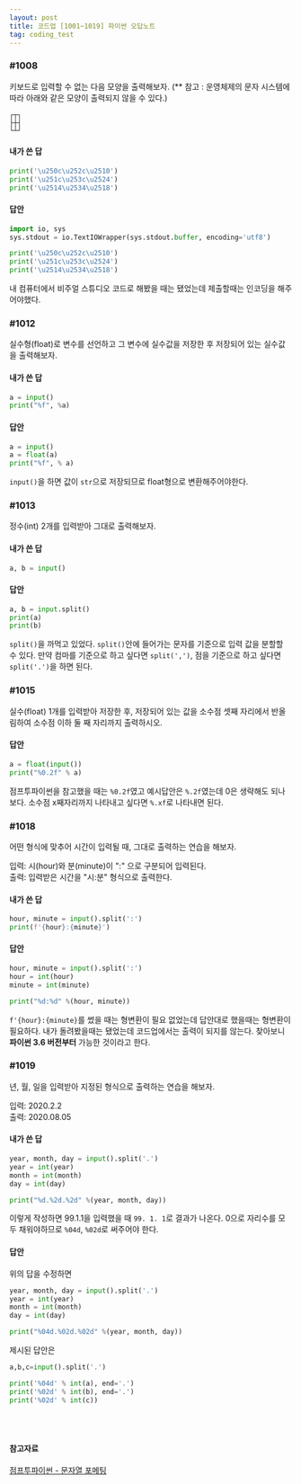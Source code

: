 ```yaml
---
layout: post
title: 코드업 [1001~1019] 파이썬 오답노트
tag: coding_test
---
```


### #1008
키보드로 입력할 수 없는 다음 모양을 출력해보자.
(** 참고 : 운영체제의 문자 시스템에 따라 아래와 같은 모양이 출력되지 않을 수 있다.)
```
┌┬┐
├┼┤
└┴┘
```

#### 내가 쓴 답
```python
print('\u250c\u252c\u2510')
print('\u251c\u253c\u2524')
print('\u2514\u2534\u2518')
```

#### 답안
```python
import io, sys
sys.stdout = io.TextIOWrapper(sys.stdout.buffer, encoding='utf8')

print('\u250c\u252c\u2510')
print('\u251c\u253c\u2524')
print('\u2514\u2534\u2518')
```

내 컴퓨터에서 비주얼 스튜디오 코드로 해봤을 때는 됐었는데 제출할때는 인코딩을 해주어야했다.


### #1012
실수형(float)로 변수를 선언하고 그 변수에 실수값을 저장한 후 저장되어 있는 실수값을 출력해보자.

#### 내가 쓴 답
```python
a = input()
print("%f", %a)
```

#### 답안
```python
a = input()
a = float(a)
print("%f", % a)
```

`input()`을 하면 값이 `str`으로 저장되므로 float형으로 변환해주어야한다.


### #1013
정수(int) 2개를 입력받아 그대로 출력해보자.

#### 내가 쓴 답
```python
a, b = input()
```

#### 답안
```python
a, b = input.split()
print(a)
print(b)
```

`split()`을 까먹고 있었다. `split()`안에 들어가는 문자를 기준으로 입력 값을 분할할 수 있다.
만약 컴마를 기준으로 하고 싶다면 `split(',')`, 점을 기준으로 하고 싶다면 `split('.')`을 하면 된다.

### #1015
실수(float) 1개를 입력받아 저장한 후, 저장되어 있는 값을 소수점 셋째 자리에서 반올림하여 소수점 이하 둘 째 자리까지 출력하시오.

#### 답안
```python
a = float(input())
print("%0.2f" % a)
```

점프투파이썬을 참고했을 때는 `%0.2f`였고 예시답안은 `%.2f`였는데 0은 생략해도 되나보다.
소수점 x째자리까지 나타내고 싶다면 `%.xf`로 나타내면 된다.


### #1018
어떤 형식에 맞추어 시간이 입력될 때, 그대로 출력하는 연습을 해보자.

입력: 시(hour)와 분(minute)이 ":" 으로 구분되어 입력된다.
<br>
출력: 입력받은 시간을 "시:분" 형식으로 출력한다.

#### 내가 쓴 답
```python
hour, minute = input().split(':')
print(f'{hour}:{minute}')
```

#### 답안
```python
hour, minute = input().split(':')
hour = int(hour)
minute = int(minute)

print("%d:%d" %(hour, minute))
```

`f'{hour}:{minute}`를 썼을 때는 형변환이 필요 없었는데 답안대로 했을때는 형변환이 필요하다.
내가 돌려봤을때는 됐었는데 코드업에서는 출력이 되지를 않는다. 찾아보니 **파이썬 3.6 버전부터** 가능한 것이라고 한다.


### #1019
년, 월, 일을 입력받아 지정된 형식으로 출력하는 연습을 해보자.

입력: 2020.2.2
<br>
출력: 2020.08.05

#### 내가 쓴 답
```python
year, month, day = input().split('.')
year = int(year)
month = int(month)
day = int(day)

print("%d.%2d.%2d" %(year, month, day))
```

이렇게 작성하면 99.1.1을 입력했을 때 `99. 1. 1`로 결과가 나온다.
0으로 자리수를 모두 채워야하므로 `%04d`, `%02d`로 써주어야 한다.

#### 답안
위의 답을 수정하면
```python
year, month, day = input().split('.')
year = int(year)
month = int(month)
day = int(day)

print("%04d.%02d.%02d" %(year, month, day))
```

제시된 답안은

```python
a,b,c=input().split('.')

print('%04d' % int(a), end='.')
print('%02d' % int(b), end='.')
print('%02d' % int(c))
```
<br>
<br>

#### 참고자료
[점프투파이썬 - 문자열 포메팅](https://wikidocs.net/13)
